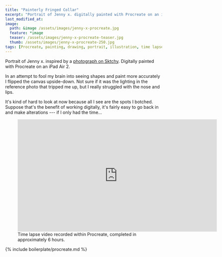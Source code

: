 ```yaml
---
title: "Painterly Fringed Collar"
excerpt: "Portrait of Jenny x. digitally painted with Procreate on an iPad."
last_modified_at: 
image: 
  path: &image /assets/images/jenny-x-procreate.jpg
  feature: *image
  teaser: /assets/images/jenny-x-procreate-teaser.jpg
  thumb: /assets/images/jenny-x-procreate-250.jpg
tags: [Procreate, painting, drawing, portrait, illustration, time lapse]
---
```


Portrait of Jenny x. inspired by a [photograph on Sktchy](http://sktchy.com/rK7LX). Digitally painted with Procreate on an iPad Air 2.

In an attempt to fool my brain into seeing shapes and paint more accurately I flipped the canvas upside-down. Not sure if it was the lighting in the reference photo that tripped me up, but I really struggled with the nose and lips.

It's kind of hard to look at now because all I see are the spots I botched. Suppose that's the benefit of working digitally, it's fairly easy to go back in and make alterations --- if I only had the time...

<figure>
  <iframe width="640" height="360" src="https://www.youtube-nocookie.com/embed/l2Of1-d5E5o?controls=0&amp;showinfo=0" frameborder="0" allowfullscreen></iframe>
  <figcaption>Time lapse video recorded within Procreate, completed in approximately 6 hours.</figcaption>
</figure>

{% include boilerplate/procreate.md %}
